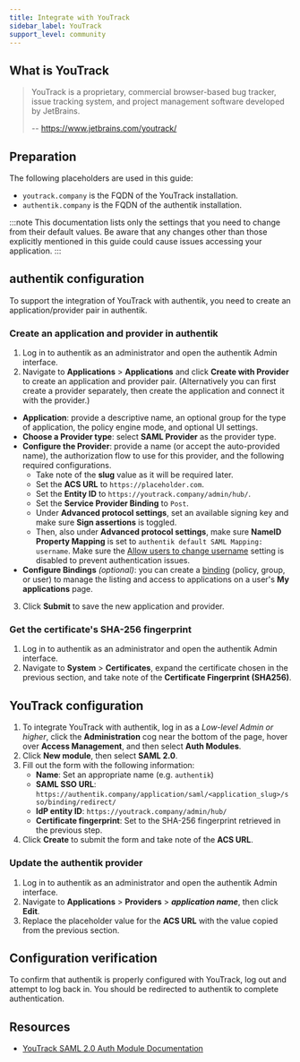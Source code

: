 ```yaml
---
title: Integrate with YouTrack
sidebar_label: YouTrack
support_level: community
---
```


## What is YouTrack

> YouTrack is a proprietary, commercial browser-based bug tracker, issue tracking system, and project management software developed by JetBrains.
>
> -- https://www.jetbrains.com/youtrack/

## Preparation

The following placeholders are used in this guide:

- `youtrack.company` is the FQDN of the YouTrack installation.
- `authentik.company` is the FQDN of the authentik installation.

:::note
This documentation lists only the settings that you need to change from their default values. Be aware that any changes other than those explicitly mentioned in this guide could cause issues accessing your application.
:::

## authentik configuration

To support the integration of YouTrack with authentik, you need to create an application/provider pair in authentik.

### Create an application and provider in authentik

1. Log in to authentik as an administrator and open the authentik Admin interface.
2. Navigate to **Applications** > **Applications** and click **Create with Provider** to create an application and provider pair. (Alternatively you can first create a provider separately, then create the application and connect it with the provider.)

- **Application**: provide a descriptive name, an optional group for the type of application, the policy engine mode, and optional UI settings.
- **Choose a Provider type**: select **SAML Provider** as the provider type.
- **Configure the Provider**: provide a name (or accept the auto-provided name), the authorization flow to use for this provider, and the following required configurations.
    - Take note of the **slug** value as it will be required later.
    - Set the **ACS URL** to `https://placeholder.com`.
    - Set the **Entity ID** to `https://youtrack.company/admin/hub/`.
    - Set the **Service Provider Binding** to `Post`.
    - Under **Advanced protocol settings**, set an available signing key and make sure **Sign assertions** is toggled.
    - Then, also under **Advanced protocol settings**, make sure **NameID Property Mapping** is set to `authentik default SAML Mapping: username`. Make sure the [Allow users to change username](https://docs.goauthentik.io/docs/sys-mgmt/settings#allow-users-to-change-username) setting is disabled to prevent authentication issues.
- **Configure Bindings** _(optional)_: you can create a [binding](/docs/add-secure-apps/flows-stages/bindings/) (policy, group, or user) to manage the listing and access to applications on a user's **My applications** page.

3. Click **Submit** to save the new application and provider.

### Get the certificate's SHA-256 fingerprint

1. Log in to authentik as an administrator and open the authentik Admin interface.
2. Navigate to **System** > **Certificates**, expand the certificate chosen in the previous section, and take note of the **Certificate Fingerprint (SHA256)**.

## YouTrack configuration

1. To integrate YouTrack with authentik, log in as a _Low-level Admin or higher_, click the **Administration** cog near the bottom of the page, hover over **Access Management**, and then select **Auth Modules**.
2. Click **New module**, then select **SAML 2.0**.
3. Fill out the form with the following information:
    - **Name**: Set an appropriate name (e.g. `authentik`)
    - **SAML SSO URL**: `https://authentik.company/application/saml/<application_slug>/sso/binding/redirect/`
    - **IdP entity ID**: `https://youtrack.company/admin/hub/`
    - **Certificate fingerprint**: Set to the SHA-256 fingerprint retrieved in the previous step.
4. Click **Create** to submit the form and take note of the **ACS URL**.

### Update the authentik provider

1. Log in to authentik as an administrator and open the authentik Admin interface.
2. Navigate to **Applications** > **Providers** > **_application name_**, then click **Edit**.
3. Replace the placeholder value for the **ACS URL** with the value copied from the previous section.

## Configuration verification

To confirm that authentik is properly configured with YouTrack, log out and attempt to log back in. You should be redirected to authentik to complete authentication.

## Resources

- [YouTrack SAML 2.0 Auth Module Documentation](https://www.jetbrains.com/help/youtrack/server/saml-authentication-module.html)
